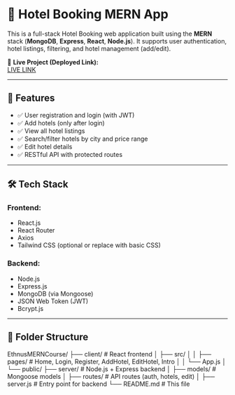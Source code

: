 # 🏨 Hotel Booking MERN App

This is a full-stack Hotel Booking web application built using the **MERN** stack (**MongoDB**, **Express**, **React**, **Node.js**). It supports user authentication, hotel listings, filtering, and hotel management (add/edit).

🔗 **Live Project (Deployed Link):**  
[LIVE LINK](https://ethnus-mern-course.vercel.app/)

---

## 🚀 Features

- ✅ User registration and login (with JWT)
- ✅ Add hotels (only after login)
- ✅ View all hotel listings
- ✅ Search/filter hotels by city and price range
- ✅ Edit hotel details
- ✅ RESTful API with protected routes

---

## 🛠️ Tech Stack

### Frontend:
- React.js
- React Router
- Axios
- Tailwind CSS (optional or replace with basic CSS)

### Backend:
- Node.js
- Express.js
- MongoDB (via Mongoose)
- JSON Web Token (JWT)
- Bcrypt.js

---

## 📁 Folder Structure
EthnusMERNCourse/
├── client/ # React frontend
│ ├── src/
│ │ ├── pages/ # Home, Login, Register, AddHotel, EditHotel, Intro
│ │ └── App.js
│ └── public/
├── server/ # Node.js + Express backend
│ ├── models/ # Mongoose models
│ ├── routes/ # API routes (auth, hotels, edit)
│ ├── server.js # Entry point for backend
└── README.md # This file

